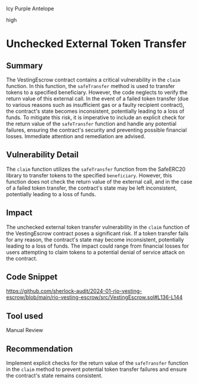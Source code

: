 Icy Purple Antelope

high

# Unchecked External Token Transfer

## Summary

The VestingEscrow contract contains a critical vulnerability in the `claim` function. In this function, the `safeTransfer` method is used to transfer tokens to a specified beneficiary. However, the code neglects to verify the return value of this external call. In the event of a failed token transfer (due to various reasons such as insufficient gas or a faulty recipient contract), the contract's state becomes inconsistent, potentially leading to a loss of funds. To mitigate this risk, it is imperative to include an explicit check for the return value of the `safeTransfer` function and handle any potential failures, ensuring the contract's security and preventing possible financial losses. Immediate attention and remediation are advised.
## Vulnerability Detail

The `claim` function utilizes the `safeTransfer` function from the SafeERC20 library to transfer tokens to the specified `beneficiary`. However, this function does not check the return value of the external call, and in the case of a failed token transfer, the contract's state may be left inconsistent, potentially leading to a loss of funds.

## Impact
The unchecked external token transfer vulnerability in the `claim` function of the VestingEscrow contract poses a significant risk. If a token transfer fails for any reason, the contract's state may become inconsistent, potentially leading to a loss of funds. The impact could range from financial losses for users attempting to claim tokens to a potential denial of service attack on the contract.
## Code Snippet
https://github.com/sherlock-audit/2024-01-rio-vesting-escrow/blob/main/rio-vesting-escrow/src/VestingEscrow.sol#L136-L144
## Tool used

Manual Review

## Recommendation
Implement explicit checks for the return value of the `safeTransfer` function in the `claim` method to prevent potential token transfer failures and ensure the contract's state remains consistent.